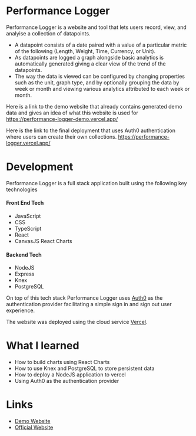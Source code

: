 # Performance Logger
Performance Logger is a website and tool that lets users record, view, and analyise a collection of datapoints.
* A datapoint consists of a date paired with a value of a particular metric of the following (Length, Weight, Time, Currency, or Unit).
* As datapoints are logged a graph alongside basic analytics is automatically generated giving a clear view of the trend of the datapoints.
* The way the data is viewed can be configured by changing properties such as the unit, graph type, and by optionally grouping the data by week or month and viewing various analytics attributed to each week or month.

Here is a link to the demo website that already contains generated demo data and gives an idea of what this website is used for\
https://performance-logger-demo.vercel.app/

Here is the link to the final deployment that uses Auth0 authentication where users can create their own collections.
https://performance-logger.vercel.app/


# Development
Performance Logger is a full stack application built using the following key technologies
#### Front End Tech
* JavaScript
* CSS
* TypeScript
* React
* CanvasJS React Charts

#### Backend Tech
* NodeJS
* Express
* Knex
* PostgreSQL

On top of this tech stack Performance Logger uses [Auth0](https://auth0.com/) as the authentication provider facilitating a simple sign in and sign out user experience.

The website was deployed using the cloud service [Vercel](https://vercel.com/).

# What I learned
* How to build charts using React Charts
* How to use Knex and PostgreSQL to store persistent data
* How to deploy a NodeJS application to vercel
* Using Auth0 as the authentication provider

# Links
* [Demo Website](https://performance-logger-demo.vercel.app/)
* [Official Website](https://performance-logger.vercel.app/)
